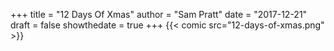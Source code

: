 +++
title = "12 Days Of Xmas"
author = "Sam Pratt"
date = "2017-12-21"
draft = false
showthedate = true
+++
{{< comic src="12-days-of-xmas.png" >}}